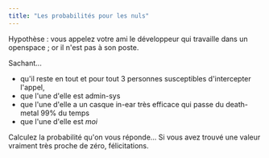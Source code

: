 ```yaml
---
title: "Les probabilités pour les nuls"
---
```


Hypothèse : vous appelez votre ami le développeur qui travaille dans un
openspace ; or il n'est pas à son poste.

Sachant...

  * qu'il reste en tout et pour tout 3 personnes susceptibles d'intercepter l'appel,
  * que l'une d'elle est admin-sys
  * que l'une d'elle a un casque in-ear très efficace qui passe du death-metal 99% du temps
  * que l'une d'elle est _moi_

Calculez la probabilité qu'on vous réponde... Si vous avez trouvé une valeur
vraiment très proche de zéro, félicitations.

